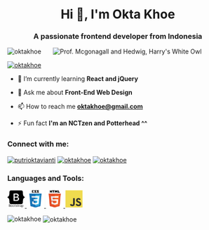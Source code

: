 <h1 align="center">Hi 👋, I'm Okta Khoe</h1>
<h3 align="center">A passionate frontend developer from Indonesia</h3>
<img align="right" alt="Prof. Mcgonagall and Hedwig, Harry's White Owl" width="400" src="https://media.tenor.com/Qkr6TqhBlEEAAAAC/harry-potter-hp.gif">

<p align="left"> <img src="https://komarev.com/ghpvc/?username=oktakhoe&label=Profile%20views&color=0e75b6&style=flat" alt="oktakhoe" /> </p>

<p align="left"> <a href="https://github.com/ryo-ma/github-profile-trophy"><img src="https://github-profile-trophy.vercel.app/?username=oktakhoe" alt="oktakhoe" /></a> </p>

- 🌱 I’m currently learning **React and jQuery**

- 💬 Ask me about **Front-End Web Design**

- 📫 How to reach me **oktakhoe@gmail.com**

- ⚡ Fun fact **I'm an NCTzen and Potterhead ^^**

<h3 align="left">Connect with me:</h3>
<p align="left">
<a href="https://linkedin.com/in/putrioktavianti" target="blank"><img align="center" src="https://raw.githubusercontent.com/rahuldkjain/github-profile-readme-generator/master/src/images/icons/Social/linked-in-alt.svg" alt="putrioktavianti" height="30" width="40" /></a>
<a href="https://instagram.com/oktakhoe" target="blank"><img align="center" src="https://raw.githubusercontent.com/rahuldkjain/github-profile-readme-generator/master/src/images/icons/Social/instagram.svg" alt="oktakhoe" height="30" width="40" /></a>
<a href="https://www.youtube.com/c/oktakhoe" target="blank"><img align="center" src="https://raw.githubusercontent.com/rahuldkjain/github-profile-readme-generator/master/src/images/icons/Social/youtube.svg" alt="oktakhoe" height="30" width="40" /></a>
</p>

<h3 align="left">Languages and Tools:</h3>
<p align="left"> <a href="https://getbootstrap.com" target="_blank" rel="noreferrer"> <img src="https://raw.githubusercontent.com/devicons/devicon/master/icons/bootstrap/bootstrap-plain-wordmark.svg" alt="bootstrap" width="40" height="40"/> </a> <a href="https://www.w3schools.com/css/" target="_blank" rel="noreferrer"> <img src="https://raw.githubusercontent.com/devicons/devicon/master/icons/css3/css3-original-wordmark.svg" alt="css3" width="40" height="40"/> </a> <a href="https://www.w3.org/html/" target="_blank" rel="noreferrer"> <img src="https://raw.githubusercontent.com/devicons/devicon/master/icons/html5/html5-original-wordmark.svg" alt="html5" width="40" height="40"/> </a> <a href="https://developer.mozilla.org/en-US/docs/Web/JavaScript" target="_blank" rel="noreferrer"> <img src="https://raw.githubusercontent.com/devicons/devicon/master/icons/javascript/javascript-original.svg" alt="javascript" width="40" height="40"/> </a> </p>

<p><img align="left" src="https://github-readme-stats.vercel.app/api/top-langs?username=oktakhoe&show_icons=true&locale=en&layout=compact" alt="oktakhoe" /></p>

<p>&nbsp;<img align="center" src="https://github-readme-stats.vercel.app/api?username=oktakhoe&show_icons=true&locale=en" alt="oktakhoe" /></p>


<!--
**oktakhoe/oktakhoe** is a ✨ _special_ ✨ repository because its `README.md` (this file) appears on your GitHub profile.

Here are some ideas to get you started:

- 🔭 I’m currently working on ...
- 🌱 I’m currently learning ...
- 👯 I’m looking to collaborate on ...
- 🤔 I’m looking for help with ...
- 💬 Ask me about ...
- 📫 How to reach me: ...
- 😄 Pronouns: ...
- ⚡ Fun fact: ...
-->
